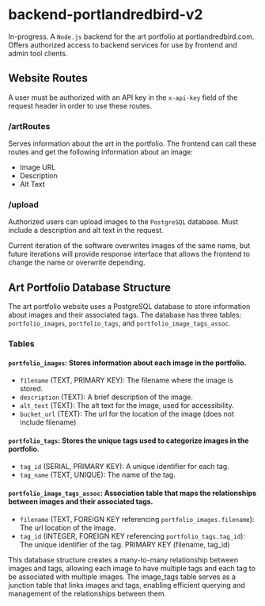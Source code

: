 # backend-portlandredbird-v2
In-progress. A `Node.js` backend for the art portfolio at portlandredbird.com. Offers authorized access to backend services for use by frontend and admin tool clients.

## Website Routes
A user must be authorized with an API key in the `x-api-key` field of the request header in order to use these routes.
### /artRoutes
Serves information about the art in the portfolio. The frontend can call these routes and get the following information about an image:
- Image URL
- Description
- Alt Text

### /upload
Authorized users can upload images to the `PostgreSQL` database. Must include a description and alt text in the request.

Current iteration of the software overwrites images of the same name, but future iterations will provide response interface that allows the frontend to change the name or overwrite depending.

## Art Portfolio Database Structure
The art portfolio website uses a PostgreSQL database to store information about images and their associated tags. The database has three tables: `portfolio_images`, `portfolio_tags`, and `portfolio_image_tags_assoc`.

### Tables
#### `portfolio_images`: Stores information about each image in the portfolio.

- `filename` (TEXT, PRIMARY KEY): The filename where the image is stored.
- `description` (TEXT): A brief description of the image.
- `alt_text` (TEXT): The alt text for the image, used for accessibility.
- `bucket_url` (TEXT): The url for the location of the image (does not include filename)

#### `portfolio_tags`: Stores the unique tags used to categorize images in the portfolio.

- `tag_id` (SERIAL, PRIMARY KEY): A unique identifier for each tag.
- `tag_name` (TEXT, UNIQUE): The name of the tag.

#### `portfolio_image_tags_assoc`: Association table that maps the relationships between images and their associated tags.

- `filename` (TEXT, FOREIGN KEY referencing `portfolio_images.filename`): The url location of the image.
- `tag_id` (INTEGER, FOREIGN KEY referencing `portfolio_tags.tag_id`): The unique identifier of the tag.
PRIMARY KEY (filename, tag_id)

This database structure creates a many-to-many relationship between images and tags, allowing each image to have multiple tags and each tag to be associated with multiple images. The image_tags table serves as a junction table that links images and tags, enabling efficient querying and management of the relationships between them.
